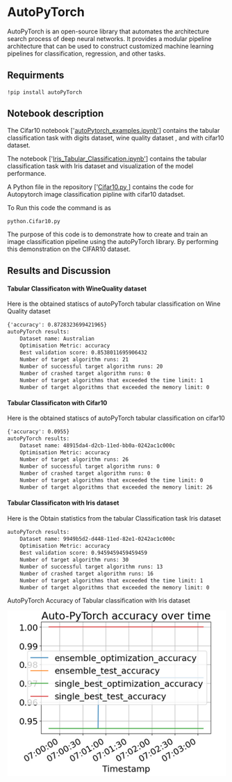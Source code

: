 # AutoPyTorch
AutoPyTorch is an open-source library that automates the architecture search process of deep neural networks. It provides a modular pipeline architecture that can be used to construct customized machine learning pipelines for classification, regression, and other tasks.


## Requirments  

 ```
!pip install autoPyTorch
```
## Notebook description
The Cifar10 notebook ['[autoPytorch_examples.ipynb'](https://github.com/ilyas4225/AutoPyTorch/blob/main/autoPytorch_examples.ipynb)] contains the tabular classification task with digits dataset, wine quality dataset , and with cifar10 dataset.

The notebook ['[Iris_Tabular_Classification.ipynb'](https://github.com/ilyas4225/AutoPyTorch/blob/main/Iris_Tabular_Classification.ipynb)] contains the tabular classification task with Iris dataset and visualization of the model performance.



 A Python file in the repository ['[Cifar10.py ](https://github.com/ilyas4225/AutoPyTorch/blob/main/Cifar10.py)] contains the  code for Autopytorch image classification pipline with cifar10 datadset.


To Run this code the command is as

 ```
python.Cifar10.py
```

The purpose of this code is to demonstrate how to create and train an image classification pipeline using the autoPyTorch library. By performing this demonstration on the CIFAR10 dataset.




## Results and Discussion



#### Tabular Classificaton with WineQuality dataset
Here is the obtained statiscs of autoPyTorch tabular classification on Wine Quality dataset

```
{'accuracy': 0.8728323699421965}
autoPyTorch results:
	Dataset name: Australian
	Optimisation Metric: accuracy
	Best validation score: 0.8538011695906432
	Number of target algorithm runs: 21
	Number of successful target algorithm runs: 20
	Number of crashed target algorithm runs: 0
	Number of target algorithms that exceeded the time limit: 1
	Number of target algorithms that exceeded the memory limit: 0
```

#### Tabular Classificaton with Cifar10
Here is the obtained statiscs of autoPyTorch tabular classification on cifar10

```
{'accuracy': 0.0955}
autoPyTorch results:
	Dataset name: 48915da4-d2cb-11ed-bb0a-0242ac1c000c
	Optimisation Metric: accuracy
	Number of target algorithm runs: 26
	Number of successful target algorithm runs: 0
	Number of crashed target algorithm runs: 0
	Number of target algorithms that exceeded the time limit: 0
	Number of target algorithms that exceeded the memory limit: 26
```
#### Tabular Classificaton with Iris dataset
Here is the Obtain statistics from the tabular Classification task Iris dataset
```
autoPyTorch results:
	Dataset name: 9949b5d2-d448-11ed-82e1-0242ac1c000c
	Optimisation Metric: accuracy
	Best validation score: 0.9459459459459459
	Number of target algorithm runs: 30
	Number of successful target algorithm runs: 13
	Number of crashed target algorithm runs: 16
	Number of target algorithms that exceeded the time limit: 1
	Number of target algorithms that exceeded the memory limit: 0
```

AutoPyTorch Accuracy of Tabular classification with Iris dataset

![](https://github.com/ilyas4225/AutoPyTorch/blob/main/autiPyTorch.png "AutoPyTorch")

